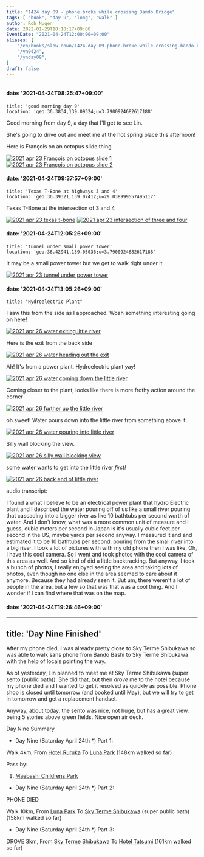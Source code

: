 ```yaml
---
title: "1424 day 09 - phone broke while crossing Bando Bridge"
tags: [ "book", "day-9", "long", "walk" ]
author: Rob Nugen
date: 2022-01-29T18:10:17+09:00
EventDate: "2021-04-24T12:00:00+09:00"
aliases: [
    "/en/books/slow-down/1424-day-09-phone-broke-while-crossing-bando-bridge",
    "/yn0424",
    "/ynday09",
]
draft: false
---
```


<img
src="https://b.robnugen.com/quests/walk-to-niigata/2021/en_route/day-09/2021_apr_24_bando_bridge_looking_east_including_my_bag.jpeg"
alt=""
class="title" />

#### date: '2021-04-24T08:25:47+09:00'

    title: 'good morning day 9'
    location: 'geo:36.3834,139.09324;u=3.7900924682617188'

Good morning from day 9, a day that I'll get to see Lin.

She's going to drive out and meet me at the hot spring place this afternoon!

Here is François on an octopus slide thing


[![2021 apr 23 François on octopus slide 1](//b.robnugen.com/quests/walk-to-niigata/2021/en_route/day-09/thumbs/2021_apr_23_francois_on_octopus_slide_1.jpeg)](//b.robnugen.com/quests/walk-to-niigata/2021/en_route/day-09/2021_apr_23_francois_on_octopus_slide_1.jpeg)
[![2021 apr 23 François on octopus slide 2](//b.robnugen.com/quests/walk-to-niigata/2021/en_route/day-09/thumbs/2021_apr_23_francois_on_octopus_slide_2.jpeg)](//b.robnugen.com/quests/walk-to-niigata/2021/en_route/day-09/2021_apr_23_francois_on_octopus_slide_2.jpeg)          


#### date: '2021-04-24T09:37:57+09:00'

    title: 'Texas T-Bone at highways 3 and 4'
    location: 'geo:36.39321,139.07412;u=29.038999557495117'

Texas T-Bone at the intersection of 3 and 4

[![2021 apr 23 texas t-bone](//b.robnugen.com/quests/walk-to-niigata/2021/en_route/day-09/thumbs/2021_apr_23_texas_t-bone.jpeg)](//b.robnugen.com/quests/walk-to-niigata/2021/en_route/day-09/2021_apr_23_texas_t-bone.jpeg)
[![2021 apr 23 intersection of three and four](//b.robnugen.com/quests/walk-to-niigata/2021/en_route/day-09/thumbs/2021_apr_23_intersection_of_three_and_four.jpeg)](//b.robnugen.com/quests/walk-to-niigata/2021/en_route/day-09/2021_apr_23_intersection_of_three_and_four.jpeg)          

#### date: '2021-04-24T12:05:26+09:00'

    title: 'tunnel under small power tower'
    location: 'geo:36.42941,139.05036;u=3.7900924682617188'

It may be a small power tower but we get to walk right under it

[![2021 apr 23 tunnel under power tower](//b.robnugen.com/quests/walk-to-niigata/2021/en_route/day-09/thumbs/2021_apr_23_tunnel_under_power_tower.jpeg)](//b.robnugen.com/quests/walk-to-niigata/2021/en_route/day-09/2021_apr_23_tunnel_under_power_tower.jpeg)          

#### date: '2021-04-24T13:05:26+09:00'

    title: "Hydroelectric Plant"

I saw this from the side as I approached.  Woah something interesting going on here!

[![2021 apr 26 water exiting little river](//b.robnugen.com/quests/walk-to-niigata/2021/en_route/day-11/thumbs/2021_apr_26_water_exiting_little_river.jpeg)](//b.robnugen.com/quests/walk-to-niigata/2021/en_route/day-11/2021_apr_26_water_exiting_little_river.jpeg)

Here is the exit from the back side

[![2021 apr 26 water heading out the exit](//b.robnugen.com/quests/walk-to-niigata/2021/en_route/day-11/thumbs/2021_apr_26_water_heading_out_the_exit.jpeg)](//b.robnugen.com/quests/walk-to-niigata/2021/en_route/day-11/2021_apr_26_water_heading_out_the_exit.jpeg)

Ah! It's from a power plant.  Hydroelectric plant yay!

[![2021 apr 26 water coming down the little river](//b.robnugen.com/quests/walk-to-niigata/2021/en_route/day-11/thumbs/2021_apr_26_water_coming_down_the_little_river.jpeg)](//b.robnugen.com/quests/walk-to-niigata/2021/en_route/day-11/2021_apr_26_water_coming_down_the_little_river.jpeg)

Coming closer to the plant, looks like there is more frothy action around the corner

[![2021 apr 26 further up the little river](//b.robnugen.com/quests/walk-to-niigata/2021/en_route/day-11/thumbs/2021_apr_26_further_up_the_little_river.jpeg)](//b.robnugen.com/quests/walk-to-niigata/2021/en_route/day-11/2021_apr_26_further_up_the_little_river.jpeg)

oh sweet! Water pours down into the little river from something above it..

[![2021 apr 26 water pouring into little river](//b.robnugen.com/quests/walk-to-niigata/2021/en_route/day-11/thumbs/2021_apr_26_water_pouring_into_little_river.jpeg)](//b.robnugen.com/quests/walk-to-niigata/2021/en_route/day-11/2021_apr_26_water_pouring_into_little_river.jpeg)

Silly wall blocking the view.

[![2021 apr 26 silly wall blocking view](//b.robnugen.com/quests/walk-to-niigata/2021/en_route/day-11/thumbs/2021_apr_26_silly_wall_blocking_view.jpeg)](//b.robnugen.com/quests/walk-to-niigata/2021/en_route/day-11/2021_apr_26_silly_wall_blocking_view.jpeg)

some water wants to get into the little river *first!*

[![2021 apr 26 back end of little river](//b.robnugen.com/quests/walk-to-niigata/2021/en_route/day-11/thumbs/2021_apr_26_back_end_of_little_river.jpeg)](//b.robnugen.com/quests/walk-to-niigata/2021/en_route/day-11/2021_apr_26_back_end_of_little_river.jpeg)

audio transcript:

I found a what I believe to be an electrical power plant that hydro
Electric plant and I described the water pouring off of us like a
small river pouring that cascading into a bigger river as like 10
bathtubs per second worth of water. And I don't know, what was a more
common unit of measure and I guess, cubic meters per second in Japan
is it's usually cubic feet per second in the US, maybe yards per
second anyway. I measured it and and estimated it to be 10 bathtubs
per second. pouring from the small river into a big river. I took a
lot of pictures with with my old phone then I was like, Oh, I have
this cool camera. So I went and took photos with the cool camera of
this area as well. And so kind of did a little backtracking. But
anyway, I took a bunch of photos, I really enjoyed seeing the area and
taking lots of photos, even though no one else in the area seemed to
care about it anymore. Because they had already seen it. But um, there
weren't a lot of people in the area, but a few so that was that was a
cool thing. And I wonder if I can find where that was on the map.



#### date: '2021-04-24T19:26:46+09:00'
---
title: 'Day Nine Finished'
---

After my phone died, I was already pretty close to Sky Terme Shibukawa
so was able to walk sans phone from Bando Bashi to Sky Terme Shibukawa
with the help of locals pointing the way.

As of yesterday, Lin planned to meet me at Sky Terme Shibukawa (super
sento (public bath)).  She did that, but then *drove* me to the hotel
because my phone died and I wanted to get it resolved as quickly as
possible.  Phone shop is closed until tomorrow (and booked until May),
but we will try to get in tomorrow and get a replacement handset.

Anyway, about today, the sento was nice, not huge, but has a great
view, being 5 stories above green fields.  Nice open air deck.

Day Nine Summary
<!-- 25 March 2021: WALK SEGMENT SEPARATOR  ===========  TO HELP ME SEE AND EDIT SEGMENT DETAILS -->
<div class="walk-segment">

* Day <span class="day_source">Nine</span>
(<span class="day_date">Saturday April 24th</span> *)
Part 1:

Walk <span class="km_source">4</span>km,
From [Hotel Ruruka](https://g.page/hotel_luka?share)
To [Luna Park](https://goo.gl/maps/q2yUFJnM2ynKgXsa9)
(<span class="km_total">148</span>km walked so far)

Pass by:

1. [Maebashi Childrens Park](https://goo.gl/maps/C8RtNca4NecHyTCT8)

* Day <span class="day_source">Nine</span>
(<span class="day_date">Saturday April 24th</span> *)
Part 2:

PHONE DIED

Walk <span class="km_source">10</span>km,
From [Luna Park](https://goo.gl/maps/q2yUFJnM2ynKgXsa9)
To [Sky Terme Shibukawa](https://goo.gl/maps/wjJSFushThj6XKUm9) (super public bath)
(<span class="km_total">158</span>km walked so far)


* Day <span class="day_source">Nine</span>
(<span class="day_date">Saturday April 24th</span> *)
Part 3:

DROVE <span class="km_source">3</span>km,
From [Sky Terme Shibukawa](https://goo.gl/maps/wjJSFushThj6XKUm9)
To [Hotel Tatsumi](https://goo.gl/maps/AHaL7N59DXABBX2F9)
(<span class="km_total">161</span>km walked so far)

</div>
